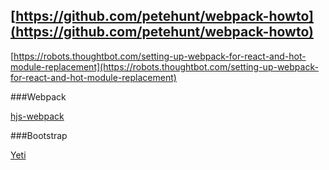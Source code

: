 [https://github.com/petehunt/webpack-howto](https://github.com/petehunt/webpack-howto)
---
[https://robots.thoughtbot.com/setting-up-webpack-for-react-and-hot-module-replacement](https://robots.thoughtbot.com/setting-up-webpack-for-react-and-hot-module-replacement)

###Webpack

[hjs-webpack](https://github.com/henrikjoreteg/hjs-webpack)


###Bootstrap

[Yeti](https://bootswatch.com/yeti/)
